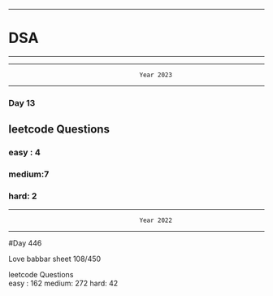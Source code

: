 ******************************************************************************************
# DSA
******************************************************************************************


******************************************************************************************
                                        Year 2023
******************************************************************************************
### Day 13

## leetcode Questions   
### easy : 4
### medium:7
### hard: 2









******************************************************************************************
                                        Year 2022
******************************************************************************************
#Day 446

Love babbar sheet
    108/450
    
leetcode Questions   
easy : 162
medium: 272
hard: 42

 
